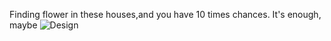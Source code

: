 

Finding flower in these houses,and you have 10 times chances.
It's enough, maybe
![Design](game.gif)

